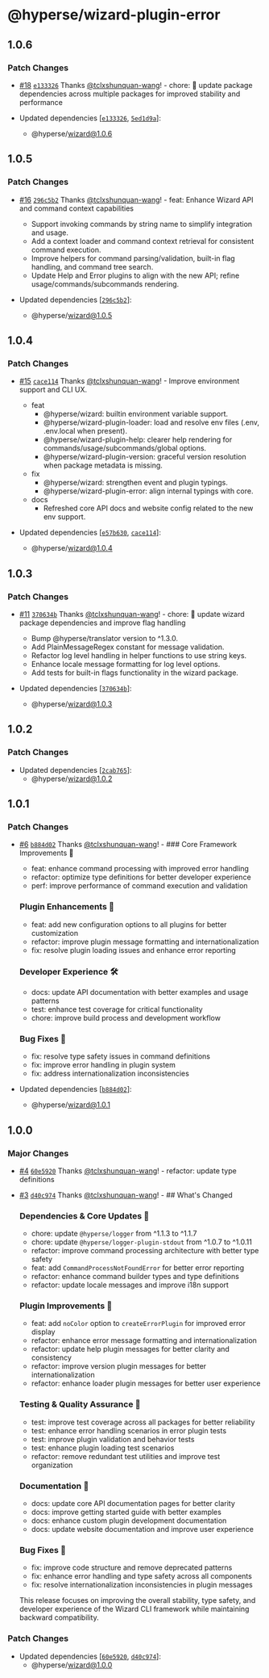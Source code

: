 # @hyperse/wizard-plugin-error

## 1.0.6

### Patch Changes

- [#18](https://github.com/hyperse-io/wizard/pull/18) [`e133326`](https://github.com/hyperse-io/wizard/commit/e133326686af6b0a55fe593903cdcb207c47abbd) Thanks [@tclxshunquan-wang](https://github.com/tclxshunquan-wang)! - chore: 🔄 update package dependencies across multiple packages for improved stability and performance

- Updated dependencies [[`e133326`](https://github.com/hyperse-io/wizard/commit/e133326686af6b0a55fe593903cdcb207c47abbd), [`5ed1d9a`](https://github.com/hyperse-io/wizard/commit/5ed1d9a13beaba05a21d1a807737e92748fa2093)]:
  - @hyperse/wizard@1.0.6

## 1.0.5

### Patch Changes

- [#16](https://github.com/hyperse-io/wizard/pull/16) [`296c5b2`](https://github.com/hyperse-io/wizard/commit/296c5b258c7c274308c5628b3693b089f2937c7c) Thanks [@tclxshunquan-wang](https://github.com/tclxshunquan-wang)! - feat: Enhance Wizard API and command context capabilities
  - Support invoking commands by string name to simplify integration and usage.
  - Add a context loader and command context retrieval for consistent command execution.
  - Improve helpers for command parsing/validation, built-in flag handling, and command tree search.
  - Update Help and Error plugins to align with the new API; refine usage/commands/subcommands rendering.

- Updated dependencies [[`296c5b2`](https://github.com/hyperse-io/wizard/commit/296c5b258c7c274308c5628b3693b089f2937c7c)]:
  - @hyperse/wizard@1.0.5

## 1.0.4

### Patch Changes

- [#15](https://github.com/hyperse-io/wizard/pull/15) [`cace114`](https://github.com/hyperse-io/wizard/commit/cace114783731b6f5e2ec6c2994ea9df6935dc6c) Thanks [@tclxshunquan-wang](https://github.com/tclxshunquan-wang)! - Improve environment support and CLI UX.
  - feat
    - @hyperse/wizard: builtin environment variable support.
    - @hyperse/wizard-plugin-loader: load and resolve env files (.env, .env.local when present).
    - @hyperse/wizard-plugin-help: clearer help rendering for commands/usage/subcommands/global options.
    - @hyperse/wizard-plugin-version: graceful version resolution when package metadata is missing.
  - fix
    - @hyperse/wizard: strengthen event and plugin typings.
    - @hyperse/wizard-plugin-error: align internal typings with core.
  - docs
    - Refreshed core API docs and website config related to the new env support.

- Updated dependencies [[`e57b630`](https://github.com/hyperse-io/wizard/commit/e57b630eb8aaff52e994adb2f990cf634a6afde0), [`cace114`](https://github.com/hyperse-io/wizard/commit/cace114783731b6f5e2ec6c2994ea9df6935dc6c)]:
  - @hyperse/wizard@1.0.4

## 1.0.3

### Patch Changes

- [#11](https://github.com/hyperse-io/wizard/pull/11) [`370634b`](https://github.com/hyperse-io/wizard/commit/370634b2c6a50cc75ba6636a3aa1af5871b9a12f) Thanks [@tclxshunquan-wang](https://github.com/tclxshunquan-wang)! - chore: 🔄 update wizard package dependencies and improve flag handling
  - Bump @hyperse/translator version to ^1.3.0.
  - Add PlainMessageRegex constant for message validation.
  - Refactor log level handling in helper functions to use string keys.
  - Enhance locale message formatting for log level options.
  - Add tests for built-in flags functionality in the wizard package.

- Updated dependencies [[`370634b`](https://github.com/hyperse-io/wizard/commit/370634b2c6a50cc75ba6636a3aa1af5871b9a12f)]:
  - @hyperse/wizard@1.0.3

## 1.0.2

### Patch Changes

- Updated dependencies [[`2cab765`](https://github.com/hyperse-io/wizard/commit/2cab765cb78f5fbbd6bb1d3f04ea4063aebc3da8)]:
  - @hyperse/wizard@1.0.2

## 1.0.1

### Patch Changes

- [#6](https://github.com/hyperse-io/wizard/pull/6) [`b884d02`](https://github.com/hyperse-io/wizard/commit/b884d02cebe63a2dbeace4a44c25bc8bfcfb7c03) Thanks [@tclxshunquan-wang](https://github.com/tclxshunquan-wang)! - ### Core Framework Improvements 🔧
  - feat: enhance command processing with improved error handling
  - refactor: optimize type definitions for better developer experience
  - perf: improve performance of command execution and validation

  ### Plugin Enhancements 🔌
  - feat: add new configuration options to all plugins for better customization
  - refactor: improve plugin message formatting and internationalization
  - fix: resolve plugin loading issues and enhance error reporting

  ### Developer Experience 🛠️
  - docs: update API documentation with better examples and usage patterns
  - test: enhance test coverage for critical functionality
  - chore: improve build process and development workflow

  ### Bug Fixes 🐞
  - fix: resolve type safety issues in command definitions
  - fix: improve error handling in plugin system
  - fix: address internationalization inconsistencies

- Updated dependencies [[`b884d02`](https://github.com/hyperse-io/wizard/commit/b884d02cebe63a2dbeace4a44c25bc8bfcfb7c03)]:
  - @hyperse/wizard@1.0.1

## 1.0.0

### Major Changes

- [#4](https://github.com/hyperse-io/wizard/pull/4) [`60e5920`](https://github.com/hyperse-io/wizard/commit/60e592057bf1ffa3690b5ed06874507c26389105) Thanks [@tclxshunquan-wang](https://github.com/tclxshunquan-wang)! - refactor: update type definitions

- [#3](https://github.com/hyperse-io/wizard/pull/3) [`d40c974`](https://github.com/hyperse-io/wizard/commit/d40c97417bbad7ea3a0a0aeb24fdc831075c84ce) Thanks [@tclxshunquan-wang](https://github.com/tclxshunquan-wang)! - ## What's Changed

  ### Dependencies & Core Updates 🔧
  - chore: update `@hyperse/logger` from ^1.1.3 to ^1.1.7
  - chore: update `@hyperse/logger-plugin-stdout` from ^1.0.7 to ^1.0.11
  - refactor: improve command processing architecture with better type safety
  - feat: add `CommandProcessNotFoundError` for better error reporting
  - refactor: enhance command builder types and type definitions
  - refactor: update locale messages and improve i18n support

  ### Plugin Improvements 🔌
  - feat: add `noColor` option to `createErrorPlugin` for improved error display
  - refactor: enhance error message formatting and internationalization
  - refactor: update help plugin messages for better clarity and consistency
  - refactor: improve version plugin messages for better internationalization
  - refactor: enhance loader plugin messages for better user experience

  ### Testing & Quality Assurance 🧪
  - test: improve test coverage across all packages for better reliability
  - test: enhance error handling scenarios in error plugin tests
  - test: improve plugin validation and behavior tests
  - test: enhance plugin loading test scenarios
  - refactor: remove redundant test utilities and improve test organization

  ### Documentation 📖
  - docs: update core API documentation pages for better clarity
  - docs: improve getting started guide with better examples
  - docs: enhance custom plugin development documentation
  - docs: update website documentation and improve user experience

  ### Bug Fixes 🐞
  - fix: improve code structure and remove deprecated patterns
  - fix: enhance error handling and type safety across all components
  - fix: resolve internationalization inconsistencies in plugin messages

  This release focuses on improving the overall stability, type safety, and developer experience of the Wizard CLI framework while maintaining backward compatibility.

### Patch Changes

- Updated dependencies [[`60e5920`](https://github.com/hyperse-io/wizard/commit/60e592057bf1ffa3690b5ed06874507c26389105), [`d40c974`](https://github.com/hyperse-io/wizard/commit/d40c97417bbad7ea3a0a0aeb24fdc831075c84ce)]:
  - @hyperse/wizard@1.0.0
